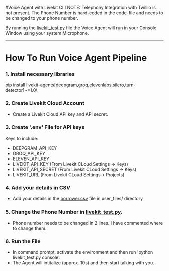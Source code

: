 #Voice Agent with Livekit CLI 
NOTE: Telephony Integration with Twillio is not present. The Phone Number is hard-coded in the code-file and needs to be changed to your phone number.

By running the [livekit_test.py](https://github.com/ShrAI-yes/Loan-Collection-Agent/blob/Livekit/livekit_test.py) file the Voice Agent will run in your Console Window using your system Microphone. 


---



# How To Run Voice Agent Pipeline

### 1. Install necessary libraries  
pip install livekit-agents[deepgram,groq,elevenlabs,silero,turn-detector]~=1.0\

### 2. Create Livekit Cloud Account
* Create a Livekit Cloud API key and API secret.

### 3. Create '.env' File for API keys
Keys to include:
* DEEPGRAM_API_KEY
* GROQ_API_KEY
* ELEVEN_API_KEY
* LIVEKIT_API_KEY (From Livekit CLoud Settings -> Keys)
* LIVEKIT_API_SECRET (From Livekit CLoud Settings -> Keys) 
* LIVEKIT_URL (From Livekit CLoud Settings-> Projects)          

### 4. Add your details in CSV
* Add your details in the [borrower.csv](https://github.com/ShrAI-yes/Loan-Collection-Agent/blob/Livekit/borrower.csv) file in user_files/ directory

### 5. Change the Phone Number in [livekit_test.py](https://github.com/ShrAI-yes/Loan-Collection-Agent/blob/Livekit/livekit_test.py). 
* Phone number needs to be changed in 2 lines. I have commented where to change them.

### 6. Run the File
* In command prompt, activate the environment and then run 'python livekit_test.py console'.
* The Agent will intitalize (approx. 10s) and then start talking with you.


